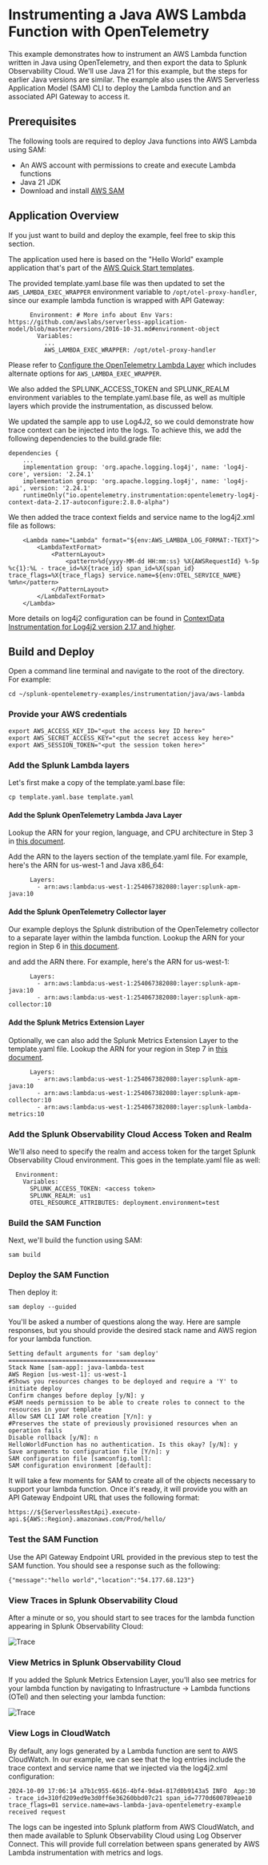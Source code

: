 # Instrumenting a Java AWS Lambda Function with OpenTelemetry

This example demonstrates how to instrument an AWS Lambda function written in
Java using OpenTelemetry, and then export the data to Splunk Observability
Cloud.  We'll use Java 21 for this example, but the steps for earlier Java versions 
are similar.  The example also uses the AWS Serverless Application Model (SAM)
CLI to deploy the Lambda function and an associated API Gateway to access it.

## Prerequisites

The following tools are required to deploy Java functions into AWS Lambda using SAM:

* An AWS account with permissions to create and execute Lambda functions
* Java 21 JDK
* Download and install [AWS SAM](https://docs.aws.amazon.com/serverless-application-model/latest/developerguide/install-sam-cli.html)

## Application Overview

If you just want to build and deploy the example, feel free to skip this section.

The application used here is based on the "Hello World" example application that's part of the
[AWS Quick Start templates](https://docs.aws.amazon.com/serverless-application-model/latest/developerguide/using-sam-cli-init.html).

The provided template.yaml.base file was then updated to set the `AWS_LAMBDA_EXEC_WRAPPER` environment
variable to `/opt/otel-proxy-handler`, since our example lambda function is wrapped with API Gateway: 

````
      Environment: # More info about Env Vars: https://github.com/awslabs/serverless-application-model/blob/master/versions/2016-10-31.md#environment-object
        Variables:
          ...
          AWS_LAMBDA_EXEC_WRAPPER: /opt/otel-proxy-handler
````

Please refer to [Configure the OpenTelemetry Lambda Layer](https://docs.splunk.com/observability/en/gdi/get-data-in/serverless/aws/otel-lambda-layer/instrumentation/lambda-language-layers.html#configure-the-splunk-opentelemetry-lambda-layer) 
which includes alternate options for `AWS_LAMBDA_EXEC_WRAPPER`. 

We also added the SPLUNK_ACCESS_TOKEN and SPLUNK_REALM environment variables to the
template.yaml.base file, as well as multiple layers which provide the instrumentation, 
as discussed below. 

We updated the sample app to use Log4J2, so we could demonstrate how trace context
can be injected into the logs. To achieve this, we add the following dependencies
to the build.grade file: 

````
dependencies {
    ...
    implementation group: 'org.apache.logging.log4j', name: 'log4j-core', version: '2.24.1'
    implementation group: 'org.apache.logging.log4j', name: 'log4j-api', version: '2.24.1'
    runtimeOnly("io.opentelemetry.instrumentation:opentelemetry-log4j-context-data-2.17-autoconfigure:2.8.0-alpha")
````

We then added the trace context fields and service name to the log4j2.xml file as follows: 

````
    <Lambda name="Lambda" format="${env:AWS_LAMBDA_LOG_FORMAT:-TEXT}">
        <LambdaTextFormat>
            <PatternLayout>
                <pattern>%d{yyyy-MM-dd HH:mm:ss} %X{AWSRequestId} %-5p %c{1}:%L - trace_id=%X{trace_id} span_id=%X{span_id} trace_flags=%X{trace_flags} service.name=${env:OTEL_SERVICE_NAME} %m%n</pattern>
            </PatternLayout>
        </LambdaTextFormat>
    </Lambda>
````

More details on log4j2 configuration can be found in [ContextData Instrumentation for Log4j2 version 2.17 and higher](https://github.com/open-telemetry/opentelemetry-java-instrumentation/tree/main/instrumentation/log4j/log4j-context-data/log4j-context-data-2.17/library-autoconfigure). 



## Build and Deploy

Open a command line terminal and navigate to the root of the directory.  
For example:

````
cd ~/splunk-opentelemetry-examples/instrumentation/java/aws-lambda
````

### Provide your AWS credentials

````
export AWS_ACCESS_KEY_ID="<put the access key ID here>"
export AWS_SECRET_ACCESS_KEY="<put the secret access key here>"
export AWS_SESSION_TOKEN="<put the session token here>"
````

### Add the Splunk Lambda layers

Let's first make a copy of the template.yaml.base file:

````
cp template.yaml.base template.yaml
````

#### Add the Splunk OpenTelemetry Lambda Java Layer

Lookup the ARN for your
region, language, and CPU architecture in Step 3 in [this document](https://docs.splunk.com/observability/en/gdi/get-data-in/serverless/aws/otel-lambda-layer/instrumentation/lambda-language-layers.html#install-the-aws-lambda-layer-for-your-language).

Add the ARN to the layers section of the template.yaml file.  For example, here's the 
ARN for us-west-1 and Java x86_64: 

````
      Layers:
        - arn:aws:lambda:us-west-1:254067382080:layer:splunk-apm-java:10
````

#### Add the Splunk OpenTelemetry Collector layer

Our example deploys the Splunk distribution of the OpenTelemetry collector
to a separate layer within the lambda function.  Lookup the ARN for your
region in Step 6 in [this document](https://docs.splunk.com/observability/en/gdi/get-data-in/serverless/aws/otel-lambda-layer/instrumentation/lambda-language-layers.html#install-the-aws-lambda-layer-for-your-language).

 and add the ARN there.  For example,
here's the ARN for us-west-1:

````
      Layers:
        - arn:aws:lambda:us-west-1:254067382080:layer:splunk-apm-java:10
        - arn:aws:lambda:us-west-1:254067382080:layer:splunk-apm-collector:10
````

#### Add the Splunk Metrics Extension Layer

Optionally, we can also add the Splunk Metrics Extension Layer to the template.yaml file.
Lookup the ARN for your
region in Step 7 in [this document](https://docs.splunk.com/observability/en/gdi/get-data-in/serverless/aws/otel-lambda-layer/instrumentation/lambda-language-layers.html#install-the-aws-lambda-layer-for-your-language).

````
      Layers:
        - arn:aws:lambda:us-west-1:254067382080:layer:splunk-apm-java:10
        - arn:aws:lambda:us-west-1:254067382080:layer:splunk-apm-collector:10
        - arn:aws:lambda:us-west-1:254067382080:layer:splunk-lambda-metrics:10
````

### Add the Splunk Observability Cloud Access Token and Realm

We'll also need to specify the realm and access token for the target
Splunk Observability Cloud environment.  This goes in the template.yaml
file as well:

````
  Environment: 
    Variables:
      SPLUNK_ACCESS_TOKEN: <access token>
      SPLUNK_REALM: us1
      OTEL_RESOURCE_ATTRIBUTES: deployment.environment=test
````

### Build the SAM Function

Next, we'll build the function using SAM:

````
sam build
````
### Deploy the SAM Function

Then deploy it:

````
sam deploy --guided
````

You'll be asked a number of questions along the way.  Here are sample responses,
but you should provide the desired stack name and AWS region for your lambda
function.

````
Setting default arguments for 'sam deploy'
=========================================
Stack Name [sam-app]: java-lambda-test
AWS Region [us-west-1]: us-west-1
#Shows you resources changes to be deployed and require a 'Y' to initiate deploy
Confirm changes before deploy [y/N]: y
#SAM needs permission to be able to create roles to connect to the resources in your template
Allow SAM CLI IAM role creation [Y/n]: y
#Preserves the state of previously provisioned resources when an operation fails
Disable rollback [y/N]: n
HelloWorldFunction has no authentication. Is this okay? [y/N]: y
Save arguments to configuration file [Y/n]: y
SAM configuration file [samconfig.toml]: 
SAM configuration environment [default]: 
````

It will take a few moments for SAM to create all of the objects necessary to
support your lambda function.  Once it's ready, it will provide you with an API
Gateway Endpoint URL that uses the following format:

````
https://${ServerlessRestApi}.execute-api.${AWS::Region}.amazonaws.com/Prod/hello/
````

### Test the SAM Function

Use the API Gateway Endpoint URL provided in the previous step to test the SAM function.
You should see a response such as the following:

````
{"message":"hello world","location":"54.177.68.123"}
````

### View Traces in Splunk Observability Cloud

After a minute or so, you should start to see traces for the lambda function
appearing in Splunk Observability Cloud:

![Trace](./images/trace.png)

### View Metrics in Splunk Observability Cloud

If you added the Splunk Metrics Extension Layer, you'll also see metrics for your
lambda function by navigating to Infrastructure -> Lambda functions (OTel) and
then selecting your lambda function:

![Trace](./images/lambda-dashboard.png)

### View Logs in CloudWatch

By default, any logs generated by a Lambda function are sent to AWS CloudWatch. 
In our example, we can see that the log entries include the trace context and
service name that we injected via the log4j2.xml configuration: 

````
2024-10-09 17:06:14 a7b1c955-6616-4bf4-9da4-817d0b9143a5 INFO  App:30 - trace_id=310fd209ed9e3d0ff6e36260bbd07c21 span_id=7770d600789eae10 trace_flags=01 service.name=aws-lambda-java-opentelemetry-example received request
````

The logs can be ingested into Splunk platform from AWS CloudWatch, and then made
available to Splunk Observability Cloud using Log Observer Connect.  This will 
provide full correlation between spans generated by AWS Lambda instrumentation 
with metrics and logs. 
